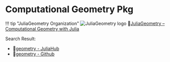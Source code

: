 # Computational Geometry Pkg

!!! tip "JuliaGeometry Organization"
    ![JuliaGeometry logo](https://avatars.githubusercontent.com/u/10924607?s=50&v=4)
    🔗[JuliaGeometry – Computational Geometry with Julia](https://github.com/JuliaGeometry)

Search Result:
- 🔗[geometry - JuliaHub](https://juliahub.com/ui/Search?q=geometry&type=packages)
- 🔗[geometry - Github](https://github.com/search?q=geometry+language%3AJulia+&type=repositories)
